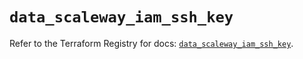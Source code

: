 # `data_scaleway_iam_ssh_key`

Refer to the Terraform Registry for docs: [`data_scaleway_iam_ssh_key`](https://registry.terraform.io/providers/scaleway/scaleway/2.42.1/docs/data-sources/iam_ssh_key).
